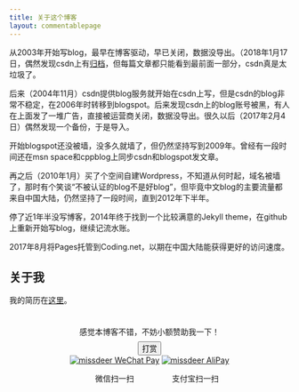 ```yaml
---
title: 关于这个博客
layout: commentablepage
---
```


从2003年开始写blog，最早在博客驱动，早已关闭，数据没导出。（2018年1月17日，偶然发现csdn上有[归档](http://blog.csdn.net/missdeer/article/month/2004/10)，但每篇文章都只能看到最前面一部分，csdn真是太垃圾了。

后来（2004年11月）csdn提供blog服务就开始在csdn上写，但是csdn的blog非常不稳定，在2006年时转移到blogspot。后来发现csdn上的blog账号被黑，有人在上面发了一堆广告，直接被运营商关闭，数据没导出。很久以后（2017年2月4日）偶然发现一个备份，于是导入。

开始blogspot还没被墙，没多久就墙了，但仍然坚持写到2009年。曾经有一段时间还在msn space和cppblog上同步csdn和blogspot发文章。

再之后（2010年1月）买了个空间自建Wordpress，不知道从何时起，域名被墙了，那时有个笑谈“不被认证的blog不是好blog”，但毕竟中文blog的主要流量都来自中国大陆，仍然坚持了一段时间，直到2012年下半年。

停了近1年半没写博客，2014年终于找到一个比较满意的Jekyll theme，在github上重新开始写blog，继续记流水账。

2017年8月将Pages托管到Coding.net，以期在中国大陆能获得更好的访问速度。

## 关于我

我的简历在[这里](https://minidump.info/fanresume/)。

<link rel="stylesheet" type="text/css" href="https://cdn.jsdelivr.net/gh/missdeer/blog@gh-pages/css/pay.css">
<section class="read-more">
<div>
  <div style="padding: 10px 0; margin: 20px auto; width: 90%; text-align: center;">
    <div style="line-height:2.5;">感觉本博客不错，不妨小额赞助我一下！</div>
    <button id="rewardButton" disable="enable" onclick="var qr = document.getElementById('QR'); if (qr.style.display === 'none') {qr.style.display='block';} else {qr.style.display='none'}">
      <span>打赏</span>
    </button>
    <div id="QR" style="display: block;">
        <div id="wechat" style="display: inline-block">
          <a href="https://cdn.jsdelivr.net/gh/missdeer/blog@gh-pages/assets/images/wepay.jpg" class="fancybox" rel="group">
          <img id="wechat_qr" src="https://cdn.jsdelivr.net/gh/missdeer/blog@gh-pages/assets/images/wepay.jpg" alt="missdeer WeChat Pay">
          </a>
          <p>微信扫一扫</p>
        </div>
        <div id="wechat" style="display: inline-block">
          <a href="https://cdn.jsdelivr.net/gh/missdeer/blog@gh-pages/assets/images/alipay.jpg" class="fancybox" rel="group">
          <img id="alipay_qr" src="https://cdn.jsdelivr.net/gh/missdeer/blog@gh-pages/assets/images/alipay.jpg" alt="missdeer AliPay">
          </a>
          <p>支付宝扫一扫</p>
        </div>
    </div>
  </div>
</div>
</section>
